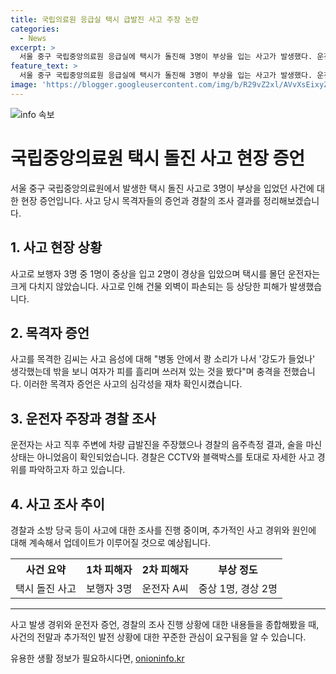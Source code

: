 ```yaml
---
title: 국립의료원 응급실 택시 급발진 사고 주장 논란
categories:
  - News
excerpt: >
  서울 중구 국립중앙의료원 응급실에 택시가 돌진해 3명이 부상을 입는 사고가 발생했다. 운전자 A씨는 60대로 사고를 낸 후 임의동행해 조사 중이다. 사고로 보행자 3명 중 1명이 중상을 입고 2명이 경상을 입었으며, A씨는 크게 다치지 않았다. 사고로 응급실 벽면이 파손되었고 주변 주민들이 충격을 호소했다. A씨는 사고 직후에 차량 급발진을 주장했지만 음주측정 결과 술을 마신 상태는 아니었다. 경찰은 CCTV와 블랙박스를 토대로 사고 경위를 조사 중이다. (150자)
feature_text: >
  서울 중구 국립중앙의료원 응급실에 택시가 돌진해 3명이 부상을 입는 사고가 발생했다. 운전자 A씨는 60대로 사고를 낸 후 임의동행해 조사 중이다. 사고로 보행자 3명 중 1명이 중상을 입고 2명이 경상을 입었으며, A씨는 크게 다치지 않았다. 사고로 응급실 벽면이 파손되었고 주변 주민들이 충격을 호소했다. A씨는 사고 직후에 차량 급발진을 주장했지만 음주측정 결과 술을 마신 상태는 아니었다. 경찰은 CCTV와 블랙박스를 토대로 사고 경위를 조사 중이다. (150자)
image: 'https://blogger.googleusercontent.com/img/b/R29vZ2xl/AVvXsEixyZcFfHzMRdzZMjFBmAUKJYCLCGyLL1o632UiGVXcaFdKo_bkvkuCioo0uUKlGfBVcT3P84aROyZIXSBEx3Aw5nCQ3pTgDom1WDC4m8eifvWiAmWEEVb4x6G_l8C0QH225ldMjyaFvpxGEBGNO37VmDTDMHGhJPq73UglMfDca1-0aw/s1600/blogspot.png'
---
```


<p><img src="https://blogger.googleusercontent.com/img/b/R29vZ2xl/AVvXsEixyZcFfHzMRdzZMjFBmAUKJYCLCGyLL1o632UiGVXcaFdKo_bkvkuCioo0uUKlGfBVcT3P84aROyZIXSBEx3Aw5nCQ3pTgDom1WDC4m8eifvWiAmWEEVb4x6G_l8C0QH225ldMjyaFvpxGEBGNO37VmDTDMHGhJPq73UglMfDca1-0aw/s1600/blogspot.png" alt="info 속보" /></p>

<h1>국립중앙의료원 택시 돌진 사고 현장 증언</h1>

<p data-ke-size="size16">서울 중구 국립중앙의료원에서 발생한 택시 돌진 사고로 3명이 부상을 입었던 사건에 대한 현장 증언입니다. 사고 당시 목격자들의 증언과 경찰의 조사 결과를 정리해보겠습니다.</p>

<h2 data-ke-size="size26">1. 사고 현장 상황</h2>

<p data-ke-size="size16">사고로 보행자 3명 중 1명이 중상을 입고 2명이 경상을 입았으며 택시를 몰던 운전자는 크게 다치지 않았습니다. 사고로 인해 건물 외벽이 파손되는 등 상당한 피해가 발생했습니다.</p>

<h2 data-ke-size="size26">2. 목격자 증언</h2>

<p data-ke-size="size16">사고를 목격한 김씨는 사고 음성에 대해 "병동 안에서 쾅 소리가 나서 '강도가 들었나' 생각했는데 밖을 보니 여자가 피를 흘리며 쓰러져 있는 것을 봤다"며 충격을 전했습니다. 이러한 목격자 증언은 사고의 심각성을 재차 확인시켰습니다.</p>

<h2 data-ke-size="size26">3. 운전자 주장과 경찰 조사</h2>

<p data-ke-size="size16">운전자는 사고 직후 주변에 차량 급발진을 주장했으나 경찰의 음주측정 결과, 술을 마신 상태는 아니었음이 확인되었습니다. 경찰은 CCTV와 블랙박스를 토대로 자세한 사고 경위를 파악하고자 하고 있습니다.</p>

<h2 data-ke-size="size26">4. 사고 조사 추이</h2>

<p data-ke-size="size16">경찰과 소방 당국 등이 사고에 대한 조사를 진행 중이며, 추가적인 사고 경위와 원인에 대해 계속해서 업데이트가 이루어질 것으로 예상됩니다.</p>

<table>
  <tr>
    <th>사건 요약</th>
    <th>1차 피해자</th>
    <th>2차 피해자</th>
    <th>부상 정도</th>
  </tr>
  <tr>
    <td style="text-align: center;">택시 돌진 사고</td>
    <td style="text-align: center;">보행자 3명</td>
    <td style="text-align: center;">운전자 A씨</td>
    <td style="text-align: center;">중상 1명, 경상 2명</td>
  </tr>
</table>

<hr>

<p data-ke-size="size16">사고 발생 경위와 운전자 증언, 경찰의 조사 진행 상황에 대한 내용들을 종합해봤을 때, 사건의 전말과 추가적인 발전 상황에 대한 꾸준한 관심이 요구됨을 알 수 있습니다.</p>
유용한 생활 정보가 필요하시다면, <a href="https://onioninfo.kr" rel="dofollow">onioninfo.kr</a>


